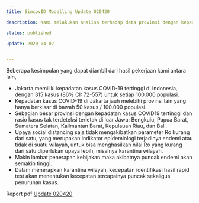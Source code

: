 ```yaml
---
title: SimcovID Modelling Update 020420

description: Kami melakukan analisa terhadap data provinsi dengan kepadatan kasus COVID-19 tertinggi di Indonesia serta provinsi mana sajakah yang memiliki persentase tertinggi untuk kasus tak terdeteksi. Pengembangan model SEIQRD (Suceptible-Exposed-Quarantine- Recovery-Death). Perhitungan nilai Ro yang dianggap "terbaik" untuk Indonesia dan Bagaimana melihat proyeksi dinamika kasus saat disimulasikan beberapa strategi intervensi (disimulasikan untuk Jakarta).

status: published

update: 2020-04-02


---
```



Beberapa kesimpulan yang dapat diambil dari hasil pekerjaan kami  antara lain,
- Jakarta memiliki kepadatan kasus COVID-19 tertinggi di Indonesia, dengan 315 kasus (86% CI: 72-557) untuk setiap 100.000 populasi.
- Kepadatan kasus COVID-19 di Jakarta jauh melebihi provinsi lain yang hanya berkisar di bawah 50 kasus / 100.000 populasi.
- Sebagian besar provinsi dengan kepadatan kasus COVID19 tertinggi dan rasio kasus tak terdeteksi terletak di luar Jawa: Bengkulu, Papua Barat, Sumatera Selatan, Kalimantan Barat, Kepulauan Riau, dan Bali.
- Upaya social distancing saja tidak mengakibatkan parameter Ro kurang dari satu, yang merupakan indikator epidemiologi terjadinya endemi atau tidak di suatu wilayah, untuk bisa menghasilkan nilai Ro yang kurang dari satu diperlukan upaya lebih, misalnya karantina wilayah.
- Makin lambat penerapan kebijakan maka akibatnya puncak endemi akan semakin tinggi.
- Dalam menerapkan karantina wilayah, kecepatan identifikasi hasil rapid test akan menentukan kecepatan tercapainya puncak sekaligus penurunan kasus.


Report pdf  [Update 020420]("http://simcovid.github.io/topics/simulation_model/modelling/report/Modelling%20Update%20SimcovID%20020420.pdf")

